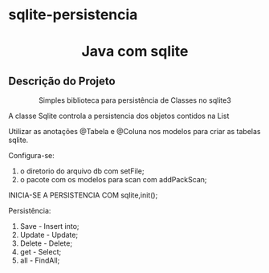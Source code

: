 # sqlite-persistencia
<h1 align="center">Java com sqlite</h1>

## Descrição do Projeto
<p align="center">Simples biblioteca para persistência de Classes no sqlite3</p>

A classe Sqlite controla a persistencia dos objetos contidos na List<Classes>

Utilizar as anotações @Tabela e @Coluna nos modelos para criar as tabelas sqlite.

Configura-se:
1. o diretorio do arquivo db com setFile;
2. o pacote com os modelos para scan com addPackScan;


INICIA-SE A PERSISTENCIA COM sqlite,init();

Persistência:
1. Save - Insert into;
2. Update - Update;
3. Delete - Delete;
4. get - Select;
5. all - FindAll;

